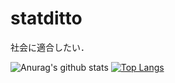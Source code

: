 # statditto
社会に適合したい．

![Anurag's github stats](https://github-readme-stats.vercel.app/api?username=statditto&count_private=true)
[![Top Langs](https://github-readme-stats.vercel.app/api/top-langs/?username=statditto)](https://github.com/anuraghazra/github-readme-stats)
